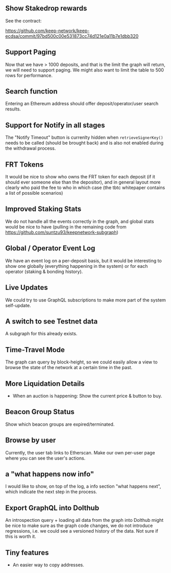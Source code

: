 Show Stakedrop rewards
----------------------

See the contract:

https://github.com/keep-network/keep-ecdsa/commit/97bd500c00e531873cc74d121e0a11b7e1dbb320

Support Paging
--------------

Now that we have > 1000 deposits, and that is the limit the graph will return, we will 
need to support paging. We might also want to limit the table to 500 rows for performance.


Search function
---------------

Entering an Ethereum address should offer deposit/operator/user search results.


Support for Notify in all stages
--------------------------------

The "Notify Timeout" button is currenlty hidden when `retrieveSignerKey()` needs to be called (should be brought back)
and is also not enabled during the withdrawal process.

FRT Tokens
----------

It would be nice to show who owns the FRT token for each deposit (if it should ever someone else than the depositor),
and in general layout more clearly who paid the fee to who in which case (the tbtc whitepaper contains a list of
possible scenarios)


Improved Staking Stats
----------------------

We do not handle all the events correctly in the graph, and global stats would be nice to have (pulling in the
remaining code from https://github.com/suntzu93/keepnetwork-subgraph)

Global / Operator Event Log
---------------------------

We have an event log on a per-deposit basis, but it would be interesting to show one globally (everything happening
in the system) or for each operator (staking & bonding history).


Live Updates
------------

We could try to use GraphQL subscriptions to make more part of the system self-update.
        

A switch to see Testnet data
-----------------------------

A subgraph for this already exists.


Time-Travel Mode
----------------

The graph can query by block-height, so we could easily allow a view to browse the state of the network
at a certain time in the past.


More Liquidation Details
------------------------

- When an auction is happening: Show the current price & button to buy.


Beacon Group Status
-------------------

Show which beacon groups are expired/terminated.


Browse by user
--------------

Currently, the user tab links to Etherscan. Make our own per-user page where you can see the user's actions.


a "what happens now info"
--------------------------

I would like to show, on top of the log, a info section "what happens next", which indicate the next step 
in the process.


Export GraphQL into Dolthub
---------------------------

An introspection query + loading all data from the graph into Dolthub might be nice to make sure as the graph code
changes, we do not introduce regressions, i.e. we could see a versioned history of the data. Not sure if this is 
worth it.


Tiny features
-------------

- An easier way to copy addresses.